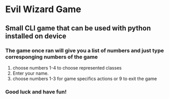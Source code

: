 # Evil Wizard Game
## Small CLI game that can be used with python installed on device
### The game once ran will give you a list of numbers and just type corresponging numbers of the game

1) choose numbers 1-4 to choose represented classes
2) Enter your name.
3) choose numbers 1-3 for game specifics actions or 9 to exit the game
### Good luck and have fun!
